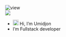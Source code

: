 <img src="https://komarev.com/ghpvc/?username=umidjon-2231&style=for-the-badge&color=blue" alt="view"/><br/>
![](https://hit.yhype.me/github/profile?user_id=83820489)

- <img height="18" src="https://media.giphy.com/media/hvRJCLFzcasrR4ia7z/giphy.gif" alt=""> Hi, I’m Umidjon
- I’m Fullstack developer

<!---
umidjon-2231/umidjon-2231 is a ✨ special ✨ repository because its `README.md` (this file) appears on your GitHub profile.
You can click the Preview link to take a look at your changes.
--->
